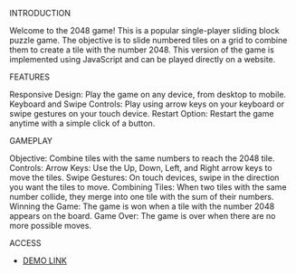 INTRODUCTION

Welcome to the 2048 game! This is a popular single-player sliding block puzzle game. The objective is to slide numbered tiles on a grid to combine them to create a tile with the number 2048. This version of the game is implemented using JavaScript and can be played directly on a website.

FEATURES

Responsive Design: Play the game on any device, from desktop to mobile.
Keyboard and Swipe Controls: Play using arrow keys on your keyboard or swipe gestures on your touch device.
Restart Option: Restart the game anytime with a simple click of a button.

GAMEPLAY

Objective: Combine tiles with the same numbers to reach the 2048 tile.
Controls:
Arrow Keys: Use the Up, Down, Left, and Right arrow keys to move the tiles.
Swipe Gestures: On touch devices, swipe in the direction you want the tiles to move.
Combining Tiles: When two tiles with the same number collide, they merge into one tile with the sum of their numbers.
Winning the Game: The game is won when a tile with the number 2048 appears on the board.
Game Over: The game is over when there are no more possible moves.

ACCESS
- [DEMO LINK](https://mikezhylka.github.io/js_2048_game/)
